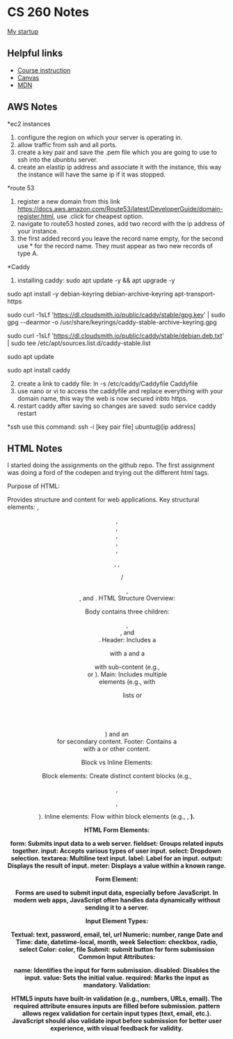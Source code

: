 # CS 260 Notes

[My startup](https://jamil260.click)

## Helpful links

- [Course instruction](https://github.com/webprogramming260)
- [Canvas](https://byu.instructure.com)
- [MDN](https://developer.mozilla.org)

## AWS Notes

*ec2 instances
1) configure the region on which your server is operating in.
2) allow traffic from ssh and all ports.
3) create a key pair and save the .pem file which you are going to use to ssh into the ubunbtu server.
4) create an elastip ip address and associate it with the instance, this way the instance will have the same ip if it was stopped.

*route 53
1) register a new domain from this link https://docs.aws.amazon.com/Route53/latest/DeveloperGuide/domain-register.html, use .click for cheapest option.
2) navigate to route53 hosted zones, add two record with the ip address of your instance.
3) the first added record you leave the record name empty, for the second use * for the record name. They must appear as two new records of type A.

*Caddy
1) installing caddy:
  sudo apt update -y && apt upgrade -y
  
  sudo apt install -y debian-keyring debian-archive-keyring apt-transport-https
  
  sudo curl -1sLf 'https://dl.cloudsmith.io/public/caddy/stable/gpg.key' | sudo gpg --dearmor -o /usr/share/keyrings/caddy-stable-archive-keyring.gpg
  
  sudo curl -1sLf 'https://dl.cloudsmith.io/public/caddy/stable/debian.deb.txt' | sudo tee /etc/apt/sources.list.d/caddy-stable.list
  
  sudo apt update
  
  sudo apt install caddy

2) create a link to caddy file: ln -s /etc/caddy/Caddyfile Caddyfile
3) use nano or vi to access the caddyfile and replace everything with your domain name, this way the web is now secured inbto https.
4) restart caddy after saving so changes are saved: sudo service caddy restart

*ssh
use this command: ssh -i [key pair file] ubuntu@[ip address]



## HTML Notes

I started doing the assignments on the github repo. The first assignment was doing a ford of the codepen and trying out the different html tags.

Purpose of HTML:

Provides structure and content for web applications.
Key structural elements: <body>, <header>, <footer>, <main>, <section>, <aside>, <p>, <table>, <ol>/<ul>, <div>, and <span>.
HTML Structure Overview:

Body contains three children: <header>, <main>, and <footer>.
Header: Includes a <p> with a <span> and a <nav> with sub-content (e.g., <div> or <a>).
Main: Includes multiple <section> elements (e.g., with <ul> lists or <table>) and an <aside> for secondary content.
Footer: Contains a <div> with a <span> or other content.

Block vs Inline Elements:

Block elements: Create distinct content blocks (e.g., <div>, <p>, <section>).
Inline elements: Flow within block elements (e.g., <span>, <b>).

HTML Form Elements:

form: Submits input data to a web server.
fieldset: Groups related inputs together.
input: Accepts various types of user input.
select: Dropdown selection.
textarea: Multiline text input.
label: Label for an input.
output: Displays the result of input.
meter: Displays a value within a known range.

Form Element:

Forms are used to submit input data, especially before JavaScript. In modern web apps, JavaScript often handles data dynamically without sending it to a server.

Input Element Types:

Textual: text, password, email, tel, url
Numeric: number, range
Date and Time: date, datetime-local, month, week
Selection: checkbox, radio, select
Color: color, file
Submit: submit button for form submission
Common Input Attributes:

name: Identifies the input for form submission.
disabled: Disables the input.
value: Sets the initial value.
required: Marks the input as mandatory.
Validation:

HTML5 inputs have built-in validation (e.g., numbers, URLs, email).
The required attribute ensures inputs are filled before submission.
pattern allows regex validation for certain input types (text, email, etc.).
JavaScript should also validate input before submission for better user experience, with visual feedback for validity.
